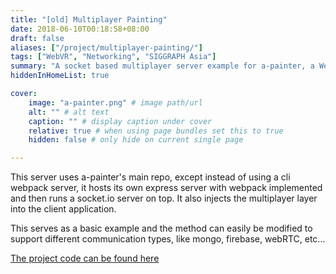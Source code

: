 ```yaml
---
title: "[old] Multiplayer Painting"
date: 2018-06-10T00:18:58+08:00
draft: false
aliases: ["/project/multiplayer-painting/"]
tags: ["WebVR", "Networking", "SIGGRAPH Asia"]
summary: "A socket based multiplayer server example for a-painter, a WebVR painting application."
hiddenInHomeList: true

cover:
    image: "a-painter.png" # image path/url
    alt: "" # alt text
    caption: "" # display caption under cover
    relative: true # when using page bundles set this to true
    hidden: false # only hide on current single page

---
```


This server uses a-painter's main repo, except instead of using a cli webpack server, it hosts its own express server with webpack implemented and then runs a socket.io server on top. It also injects the multiplayer layer into the client application.

This serves as a basic example and the method can easily be modified to support different communication types, like mongo, firebase, webRTC, etc...

[The project code can be found here](https://github.com/mrfrase3/a-painter-socket-server)
